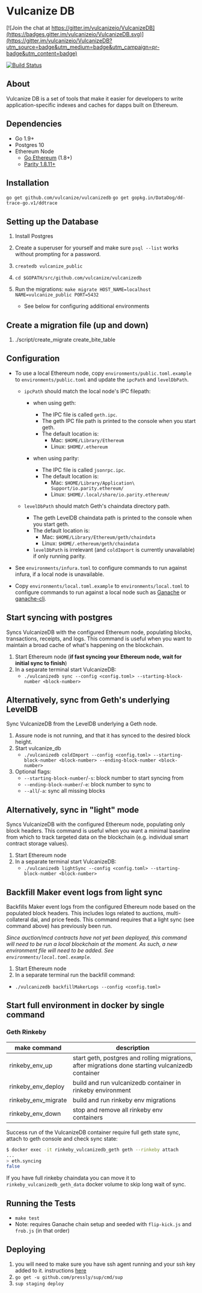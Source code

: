 # Vulcanize DB

[![Join the chat at https://gitter.im/vulcanizeio/VulcanizeDB](https://badges.gitter.im/vulcanizeio/VulcanizeDB.svg)](https://gitter.im/vulcanizeio/VulcanizeDB?utm_source=badge&utm_medium=badge&utm_campaign=pr-badge&utm_content=badge)

[![Build Status](https://travis-ci.org/vulcanize/vulcanizedb.svg?branch=master)](https://travis-ci.org/vulcanize/vulcanizedb)

## About

Vulcanize DB is a set of tools that make it easier for developers to write application-specific indexes and caches for dapps built on Ethereum.

## Dependencies
 - Go 1.9+
 - Postgres 10
 - Ethereum Node
   - [Go Ethereum](https://ethereum.github.io/go-ethereum/downloads/) (1.8+)
   - [Parity 1.8.11+](https://github.com/paritytech/parity/releases)

## Installation
`go get github.com/vulcanize/vulcanizedb`
`go get gopkg.in/DataDog/dd-trace-go.v1/ddtrace`

## Setting up the Database
1. Install Postgres
1. Create a superuser for yourself and make sure `psql --list` works without prompting for a password.
1. `createdb vulcanize_public`
1. `cd $GOPATH/src/github.com/vulcanize/vulcanizedb`
1.  Run the migrations: `make migrate HOST_NAME=localhost NAME=vulcanize_public PORT=5432`

    * See below for configuring additional environments

## Create a migration file (up and down)
1. ./script/create_migrate create_bite_table

## Configuration
- To use a local Ethereum node, copy `environments/public.toml.example` to
  `environments/public.toml` and update the `ipcPath` and `levelDbPath`.
  - `ipcPath` should match the local node's IPC filepath:
      - when using geth:
        - The IPC file is called `geth.ipc`.
        - The geth IPC file path is printed to the console when you start geth.
        - The default location is:
          - Mac: `$HOME/Library/Ethereum`
          - Linux: `$HOME/.ethereum`

      - when using parity:
        - The IPC file is called `jsonrpc.ipc`.
        - The default location is:
          - Mac: `$HOME/Library/Application\ Support/io.parity.ethereum/`
          - Linux: `$HOME/.local/share/io.parity.ethereum/`
          
  - `levelDbPath` should match Geth's chaindata directory path.
      - The geth LevelDB chaindata path is printed to the console when you start geth.
      - The default location is:
          - Mac: `$HOME/Library/Ethereum/geth/chaindata`
          - Linux: `$HOME/.ethereum/geth/chaindata`
      - `levelDbPath` is irrelevant (and `coldImport` is currently unavailable) if only running parity.

- See `environments/infura.toml` to configure commands to run against infura, if a local node is unavailable.
- Copy `environments/local.toml.example` to `environments/local.toml` to configure commands to run against a local node such as [Ganache](https://truffleframework.com/ganache) or [ganache-cli](https://github.com/trufflesuite/ganache-clihttps://github.com/trufflesuite/ganache-cli).

## Start syncing with postgres
Syncs VulcanizeDB with the configured Ethereum node, populating blocks, transactions, receipts, and logs.
This command is useful when you want to maintain a broad cache of what's happening on the blockchain.
1. Start Ethereum node (**if fast syncing your Ethereum node, wait for initial sync to finish**)
1. In a separate terminal start VulcanizeDB:
    - `./vulcanizedb sync --config <config.toml> --starting-block-number <block-number>`

## Alternatively, sync from Geth's underlying LevelDB
Sync VulcanizeDB from the LevelDB underlying a Geth node.
1. Assure node is not running, and that it has synced to the desired block height.
1. Start vulcanize_db
   - `./vulcanizedb coldImport --config <config.toml> --starting-block-number <block-number> --ending-block-number <block-number>`
1. Optional flags:
    - `--starting-block-number`/`-s`: block number to start syncing from
    - `--ending-block-number`/`-e`: block number to sync to
    - `--all`/`-a`: sync all missing blocks

## Alternatively, sync in "light" mode
Syncs VulcanizeDB with the configured Ethereum node, populating only block headers.
This command is useful when you want a minimal baseline from which to track targeted data on the blockchain (e.g. individual smart contract storage values).
1. Start Ethereum node
1. In a separate terminal start VulcanizeDB:
    - `./vulcanizedb lightSync --config <config.toml> --starting-block-number <block-number>`

## Backfill Maker event logs from light sync
Backfills Maker event logs from the configured Ethereum node based on the populated block headers.
This includes logs related to auctions, multi-collateral dai, and price feeds.
This command requires that a light sync (see command above) has previously been run.

_Since auction/mcd contracts have not yet been deployed, this command will need to be run a local blockchain at the moment. As such, a new environment file will need to be added. See `environments/local.toml.example`._

1. Start Ethereum node
1. In a separate terminal run the backfill command:
  - `./vulcanizedb backfillMakerLogs --config <config.toml>`
  
## Start full environment in docker by single command

### Geth Rinkeby

make command        | description
------------------- | ----------------
rinkeby_env_up      | start geth, postgres and rolling migrations, after migrations done starting vulcanizedb container
rinkeby_env_deploy  | build and run vulcanizedb container in rinkeby environment
rinkeby_env_migrate | build and run rinkeby env migrations
rinkeby_env_down    | stop and remove all rinkeby env containers

Success run of the VulcanizeDB container require full geth state sync,
attach to geth console and check sync state:

```bash
$ docker exec -it rinkeby_vulcanizedb_geth geth --rinkeby attach
...
> eth.syncing
false
```

If you have full rinkeby chaindata you can move it to `rinkeby_vulcanizedb_geth_data` docker volume to skip long wait of sync.

## Running the Tests
- `make test`
- Note: requires Ganache chain setup and seeded with `flip-kick.js` and `frob.js` (in that order)

## Deploying
1. you will need to make sure you have ssh agent running and your ssh key added to it. instructions [here](https://developer.github.com/v3/guides/using-ssh-agent-forwarding/#your-key-must-be-available-to-ssh-agent)
1. `go get -u github.com/pressly/sup/cmd/sup`
1. `sup staging deploy`
